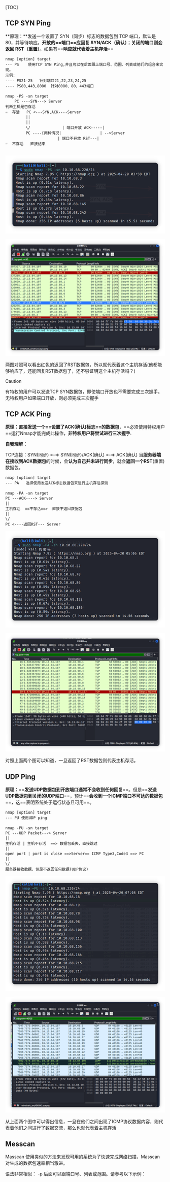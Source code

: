 [TOC]



## TCP SYN Ping 

**原理：**发送一个设置了 SYN（同步）标志的数据包到 TCP 端口，默认是 80，并等待响应。**开放的==端口==应回复 SYN/ACK（确认）**；**关闭的端口则会返回 RST（重置）**。如果有==**响应就代表着主机存活**==

```shell
nmap [option] target
--- PS    使用TCP SYN Ping,并且可以在后面跟上端口号、范围、列表或他们的组合来实现。
示例:
---- PS21-25   针对端口21,22,23,24,25
---- PS80,443,8080  针对8080、80、443端口

nmap -PS -sn target
	PC ----SYN---> Server
判断主机是否存活
~  存活   PC <---SYN,ACK----Server
         ||
         ||
         \/              | 端口开放 ACK-----|
         PC ----{两种情况|				   | -->Server
					   | 端口不开放 RST---|
~  不存活   直接结束
				 
```

![局部截取_20250420_161352](./img/局部截取_20250420_161352.png)

![局部截取_20250420_161428](./img/局部截取_20250420_161428.png)

两图对照可以看出红色的返回了RST数据包，所以就代表着这个主机存活(他都能够响应了，还能回复RST数据包了，还不够证明这个主机存活吗？)

> [!CAUTION]
>
> 有特权的用户可以发送TCP SYN数据包，即使端口开放也不需要完成三次握手。无特权用户如果端口开放，则必须完成三次握手





## TCP ACK Ping

**原理：**直接**发送一个==设置了ACK(确认)标志==的数据包**，==必须使用特权用户==运行Nmap才能完成此操作，**非特权用户将尝试进行三次握手**.

**自我理解：**

TCP连接：SYN(同步) =-=> SYN(同步)/ACK(确认)  =-=> ACK(确认)                         当**服务器端在接收到ACK数据包**的时候，会**认为自己并未进行同步**，就会**返回一个RST**(重置)数据包。

```shell
nmap [option] target
--- PA   选择使用发送ACK标志数据包来进行主机存活探测

nmap -PA -sn target
PC ---ACK----> Server
||            
主机存活  ==不存活==>  直接不返回数据包
||
\/
PC <----返回RST--- Server
```

<img src=".\img\局部截取_20250420_170643.png" alt="局部截取_20250420_170643" />

![局部截取_20250420_170810](./img/%E5%B1%80%E9%83%A8%E6%88%AA%E5%8F%96_20250420_170810.png)

对照上面两个图可以知道，一旦返回了RST数据包则代表主机存活。





## UDP Ping

**原理：**==**发送UDP数据包到开放端口通常不会收到任何回复**==。但是==**发送UDP数据包到关闭的UDP端口**==，预计==**会收到一个ICMP端口不可达的数据包**==，这==表明系统处于运行状态且可用==。

```shell
nmap [option] target
--- PU 使用UDP ping

nmap -PU -sn target
PC ---UDP Packet---> Server
||
主机存活 | 主机不存活  ==> 数据包丢失，直接跳过
||
open port | port is close ==>Server== ICMP Type3,Code3 ==> PC
||
\/
服务器接收数据，但是不返回任何数据(UDP协议)
```

![局部截取_20250420_191022](./img/局部截取_20250420_191022.png)

![局部截取_20250420_191032](./img/局部截取_20250420_191032.png)

从上面两个图中可以得出信息，一旦在他们之间出现了ICMP协议数据内容，则代表着他们之间进行了数据交流，那么也就代表着主机存活



## Messcan

Masscan 使用类似的方法来发现可用的系统为了快速完成网络扫描，Masscan 对生成的数据包速率相当激进。

语法非常相似： -p 后面可以跟端口号、列表或范围。请参考以下示例：
